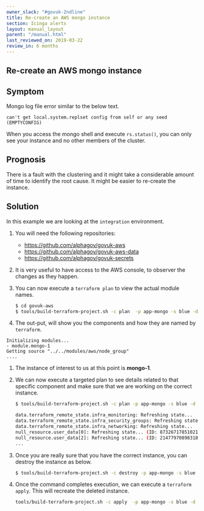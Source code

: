 ```yaml
---
owner_slack: "#govuk-2ndline"
title: Re-create an AWS mongo instance
section: Icinga alerts
layout: manual_layout
parent: "/manual.html"
last_reviewed_on: 2019-03-22
review_in: 6 months
---
```


## Re-create an AWS mongo instance

## Symptom

Mongo log file error similar to the below text.
```
can't get local.system.replset config from self or any seed (EMPTYCONFIG)
```
When you access the mongo shell and execute `rs.status()`, you can only see
your instance and no other members of the cluster.

## Prognosis

There is a fault with the clustering and it might take a considerable amount of
time to identify the root cause. It might be easier to re-create the instance.

## Solution

In this example we are looking at the `integration` environment.

1. You will need the following repositories:

   - https://github.com/alphagov/govuk-aws
   - https://github.com/alphagov/govuk-aws-data
   - https://github.com/alphagov/govuk-secrets

1. It is very useful to have access to the AWS console, to observer the changes
   as they happen.

1. You can now execute a `terraform plan` to view the actual module names.

   ```bash
   $ cd govuk-aws
   $ tools/build-terraform-project.sh -c plan  -p app-mongo -s blue -d data -e integration # Please check the script to identify the keys
   ```

1. The out-put, will show you the components and how they are named by `terraform`.

  ```
  Initializing modules...
  - module.mongo-1
  Getting source "../../modules/aws/node_group"
  ....
  ```

1. The instance of interest to us at this point is **mongo-1**.

6. We can now execute a targeted plan to see details related to that specific
   component and make sure that we are working on the correct instance.

   ```bash
   $ tools/build-terraform-project.sh -c plan -p app-mongo -s blue -d data -e integration -- -target=module.mongo-1

   data.terraform_remote_state.infra_monitoring: Refreshing state...
   data.terraform_remote_state.infra_security_groups: Refreshing state...
   data.terraform_remote_state.infra_networking: Refreshing state...
   null_resource.user_data[0]: Refreshing state... (ID: 8732671785102119409)
   null_resource.user_data[2]: Refreshing state... (ID: 2147797089831867692)
   ...
   ```

7. Once you are really sure that you have the correct instance, you can destroy
   the instance as below.

   ```bash
   $ tools/build-terraform-project.sh -c destroy -p app-mongo -s blue -d data -e integration -- -target=module.mongo-1
   ```

8. Once the command completes execution, we can execute a `terraform apply`.
   This will recreate the deleted instance.

   ```bash
   tools/build-terraform-project.sh -c apply  -p app-mongo -s blue -d data -e integration # you can do a targeted apply but it is not necessary
   ```
